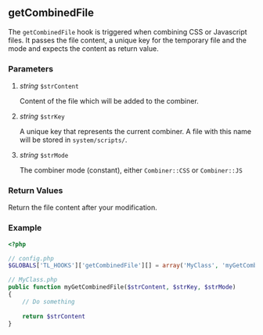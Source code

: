 getCombinedFile
---------------

The `getCombinedFile` hook is triggered when combining CSS or Javascript files. It passes the file content, a unique key for the temporary file and the mode and expects the content as return value.


### Parameters ###

1. *string* `$strContent`

	Content of the file which will be added to the combiner.

2. *string* `$strKey`

	A unique key that represents the current combiner. A file with this name will be stored in `system/scripts/`.
	
3. *string* `$strMode`

	The combiner mode (constant), either `Combiner::CSS` or `Combiner::JS`


### Return Values ###

Return the file content after your modification.


### Example ###

```php
<?php

// config.php
$GLOBALS['TL_HOOKS']['getCombinedFile'][] = array('MyClass', 'myGetCombinedFile');

// MyClass.php
public function myGetCombinedFile($strContent, $strKey, $strMode)
{
	// Do something
	
	return $strContent
}			
```

